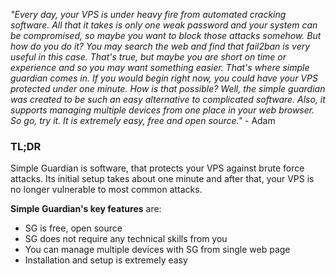 _"Every day, your VPS is under heavy fire from automated cracking software. 
All that it takes is only one weak password and your system can be compromised,
so maybe you want to block those attacks somehow.
But how do you do it? You may search the web and find that fail2ban is very useful in this case.
That's true, but maybe you are short on time or experience and so you may want something easier.
That's where simple guardian comes in. If you would begin right now, you could have your VPS protected under one minute.
How is that possible? Well, the simple guardian was created to be such an easy alternative to complicated software. Also, it supports managing multiple devices from one place in your web browser.
So go, try it. It is extremely easy, free and open source."_ - Adam

### TL;DR
Simple Guardian is software, that protects your VPS against brute force attacks.
Its initial setup takes about one minute and after that, your VPS is no longer vulnerable to most
common attacks.

**Simple Guardian's key features** are:

- SG is free, open source
- SG does not require any technical skills from you
- You can manage multiple devices with SG from single web page
- Installation and setup is extremely easy
